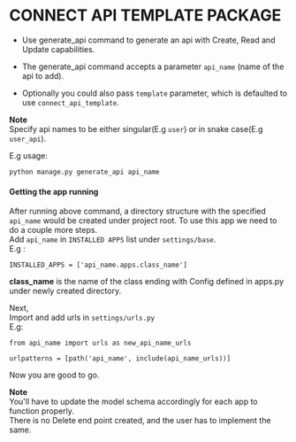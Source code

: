 CONNECT API TEMPLATE PACKAGE
============================

* Use generate_api command to generate an api with Create, Read and Update capabilities.

* The generate_api command accepts a parameter `api_name` (name of the api to add).

* Optionally you could also pass `template` parameter, which is defaulted to use `connect_api_template`.


**Note**  
Specify api names to be either singular(E.g `user`) or in snake case(E.g `user_api`).  

E.g usage:
 ```
python manage.py generate_api api_name
 ```

#### Getting the app running
After running above command, a directory structure with the specified `api_name` would be created under project root.
To use this app we need to do a couple more steps.  
Add `api_name` in  `INSTALLED APPS` list under `settings/base`.  
E.g :
```
INSTALLED_APPS = ['api_name.apps.class_name']  
```
**class_name** is  the name of the class ending with Config defined in apps.py under newly created directory.

Next,  
Import and add urls in `settings/urls.py`  
E.g:  
```
from api_name import urls as new_api_name_urls  

urlpatterns = [path('api_name', include(api_name_urls))]
```

Now you are good to go.

**Note**  
You'll have to update the model schema accordingly for each app to function properly.  
There is no Delete end point created, and the user has to implement the same.
